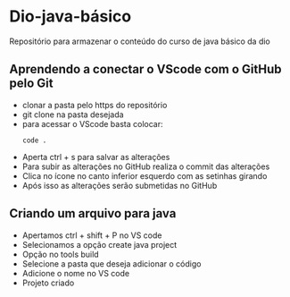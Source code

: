 # Dio-java-básico
Repositório para armazenar o conteúdo do curso de java básico da dio

## Aprendendo a conectar o VScode com o GitHub pelo Git

- clonar a pasta pelo https do repositório
- git clone na pasta desejada
- para acessar o VScode basta colocar:
    ```
    code .
    ```
- Aperta ctrl + s para salvar as alterações
- Para subir as alterações no GitHub realiza o commit das alterações
- Clica no ícone no canto inferior esquerdo com as setinhas girando 
- Após isso as alterações serão submetidas no GitHub

## Criando um arquivo para java
- Apertamos ctrl + shift + P no VS code
- Selecionamos a opção create java project
- Opção no tools build
- Selecione a pasta que deseja adicionar o código
- Adicione o nome no VS code
- Projeto criado 